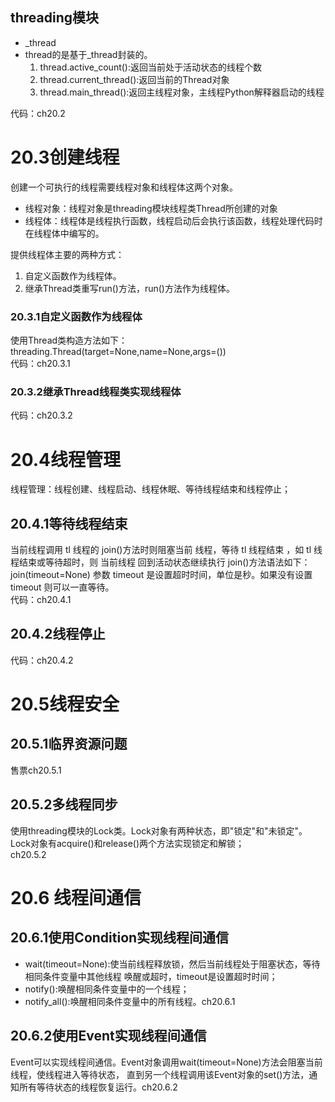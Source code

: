 ## threading模块
- _thread
- thread的是基于_thread封装的。  
    1. thread.active_count():返回当前处于活动状态的线程个数
    2. thread.current_thread():返回当前的Thread对象
    3. thread.main_thread():返回主线程对象，主线程Python解释器启动的线程  

代码：ch20.2
# 20.3创建线程
创建一个可执行的线程需要线程对象和线程体这两个对象。  
- 线程对象：线程对象是threading模块线程类Thread所创建的对象
- 线程体：线程体是线程执行函数，线程启动后会执行该函数，线程处理代码时在线程体中编写的。  

提供线程体主要的两种方式：  
1. 自定义函数作为线程体。
2. 继承Thread类重写run()方法，run()方法作为线程体。
### 20.3.1自定义函数作为线程体
使用Thread类构造方法如下：threading.Thread(target=None,name=None,args=())  
代码：ch20.3.1
### 20.3.2继承Thread线程类实现线程体
代码：ch20.3.2
# 20.4线程管理
线程管理：线程创建、线程启动、线程休眠、等待线程结束和线程停止；
## 20.4.1等待线程结束
当前线程调用 tl 线程的 join()方法时则阻塞当前
线程，等待 tl 线程结束 ，如 tl 线程结束或等待超时，则 当前线程 回到活动状态继续执行
join()方法语法如下：
join(timeout=None)
参数 timeout 是设置超时时间，单位是秒。如果没有设置 timeout 则可以一直等待。  
代码：ch20.4.1
## 20.4.2线程停止
代码：ch20.4.2
# 20.5线程安全
## 20.5.1临界资源问题
售票ch20.5.1
## 20.5.2多线程同步
使用threading模块的Lock类。Lock对象有两种状态，即"锁定"和"未锁定"。Lock对象有acquire()和release()两个方法实现锁定和解锁；  
ch20.5.2
# 20.6 线程间通信
## 20.6.1使用Condition实现线程间通信
- wait(timeout=None):使当前线程释放锁，然后当前线程处于阻塞状态，等待相同条件变量中其他线程
唤醒或超时，timeout是设置超时时间；
- notify():唤醒相同条件变量中的一个线程；
- notify_all():唤醒相同条件变量中的所有线程。ch20.6.1
## 20.6.2使用Event实现线程间通信
Event可以实现线程间通信。Event对象调用wait(timeout=None)方法会阻塞当前线程，使线程进入等待状态，
直到另一个线程调用该Event对象的set()方法，通知所有等待状态的线程恢复运行。ch20.6.2
